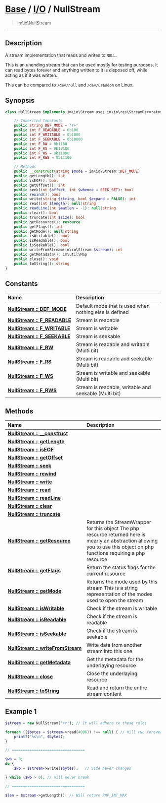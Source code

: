 # [Base](base.md) / [I/O](io.md) / NullStream
 > im\io\NullStream
____

## Description
A stream implementation that reads and writes to `NULL`.

This is an unending stream that can be used mostly for testing purposes.
It can read bytes forever and anything written to it is disposed off, while acting as if it was written.

This can be compared to `/dev/null` and `/dev/urandom` on Linux.

## Synopsis
```php
class NullStream implements im\io\Stream uses im\io\res\StreamDecorator {

    // Inherited Constants
    public string DEF_MODE = 'r+'
    public int F_READABLE = 0b100
    public int F_WRITABLE = 0b1000
    public int F_SEEKABLE = 0b10000
    public int F_RW = 0b1100
    public int F_RS = 0b10100
    public int F_WS = 0b11000
    public int F_RWS = 0b11100

    // Methods
    public __construct(string $mode = im\io\Stream::DEF_MODE)
    public getLength(): int
    public isEOF(): bool
    public getOffset(): int
    public seek(int $offset, int $whence = SEEK_SET): bool
    public rewind(): bool
    public write(string $string, bool $expand = FALSE): int
    public read(int $length): null|string
    public readLine(int $maxlen = -1): null|string
    public clear(): bool
    public truncate(int $size): bool
    public getResource(): resource
    public getFlags(): int
    public getMode(): null|string
    public isWritable(): bool
    public isReadable(): bool
    public isSeekable(): bool
    public writeFromStream(im\io\Stream $stream): int
    public getMetadata(): im\util\Map
    public close(): void
    public toString(): string
}
```

## Constants
| Name | Description |
| :--- | :---------- |
| [__NullStream&nbsp;::&nbsp;DEF\_MODE__](io-NullStream-prop_DEF_MODE.md) | Default mode that is used when nothing else is defined |
| [__NullStream&nbsp;::&nbsp;F\_READABLE__](io-NullStream-prop_F_READABLE.md) | Stream is readable |
| [__NullStream&nbsp;::&nbsp;F\_WRITABLE__](io-NullStream-prop_F_WRITABLE.md) | Stream is writable |
| [__NullStream&nbsp;::&nbsp;F\_SEEKABLE__](io-NullStream-prop_F_SEEKABLE.md) | Stream is seekable |
| [__NullStream&nbsp;::&nbsp;F\_RW__](io-NullStream-prop_F_RW.md) | Stream is readable and writable (Multi bit) |
| [__NullStream&nbsp;::&nbsp;F\_RS__](io-NullStream-prop_F_RS.md) | Stream is readable and seekable (Multi bit) |
| [__NullStream&nbsp;::&nbsp;F\_WS__](io-NullStream-prop_F_WS.md) | Stream is writable and seekable (Multi bit) |
| [__NullStream&nbsp;::&nbsp;F\_RWS__](io-NullStream-prop_F_RWS.md) | Stream is readable, writable and seekable (Multi bit) |

## Methods
| Name | Description |
| :--- | :---------- |
| [__NullStream&nbsp;::&nbsp;\_\_construct__](io-NullStream-__construct.md) |  |
| [__NullStream&nbsp;::&nbsp;getLength__](io-NullStream-getLength.md) |  |
| [__NullStream&nbsp;::&nbsp;isEOF__](io-NullStream-isEOF.md) |  |
| [__NullStream&nbsp;::&nbsp;getOffset__](io-NullStream-getOffset.md) |  |
| [__NullStream&nbsp;::&nbsp;seek__](io-NullStream-seek.md) |  |
| [__NullStream&nbsp;::&nbsp;rewind__](io-NullStream-rewind.md) |  |
| [__NullStream&nbsp;::&nbsp;write__](io-NullStream-write.md) |  |
| [__NullStream&nbsp;::&nbsp;read__](io-NullStream-read.md) |  |
| [__NullStream&nbsp;::&nbsp;readLine__](io-NullStream-readLine.md) |  |
| [__NullStream&nbsp;::&nbsp;clear__](io-NullStream-clear.md) |  |
| [__NullStream&nbsp;::&nbsp;truncate__](io-NullStream-truncate.md) |  |
| [__NullStream&nbsp;::&nbsp;getResource__](io-NullStream-getResource.md) | Returns the StreamWrapper for this object  The php resource returned here is mearly an abstraction allowing you to use this object on php functions requiring a php resource |
| [__NullStream&nbsp;::&nbsp;getFlags__](io-NullStream-getFlags.md) | Return the status flags for the current resource |
| [__NullStream&nbsp;::&nbsp;getMode__](io-NullStream-getMode.md) | Returns the mode used by this stream  This is a string representation of the modes used to open the stream |
| [__NullStream&nbsp;::&nbsp;isWritable__](io-NullStream-isWritable.md) | Check if the stream is writable |
| [__NullStream&nbsp;::&nbsp;isReadable__](io-NullStream-isReadable.md) | Check if the stream is readable |
| [__NullStream&nbsp;::&nbsp;isSeekable__](io-NullStream-isSeekable.md) | Check if the stream is seekable |
| [__NullStream&nbsp;::&nbsp;writeFromStream__](io-NullStream-writeFromStream.md) | Write data from another stream into this one |
| [__NullStream&nbsp;::&nbsp;getMetadata__](io-NullStream-getMetadata.md) | Get the metadata for the underlaying resource |
| [__NullStream&nbsp;::&nbsp;close__](io-NullStream-close.md) | Close the underlaying resource |
| [__NullStream&nbsp;::&nbsp;toString__](io-NullStream-toString.md) | Read and return the entire stream content |

## Example 1
```php
$stream = new NullStream('+r'); // It will adhere to these rules

foreach (($bytes = $stream->read(4096)) !== null) { // Will run forever
    printf("%s\n", $bytes);
}

// =================================

$wb = 0;
do {
    $wb = $stream->write($bytes);   // Size never changes

} while ($wb > 0); // Will never break

// =================================

$len = $stream->getLength(); // Will return PHP_INT_MAX
```

